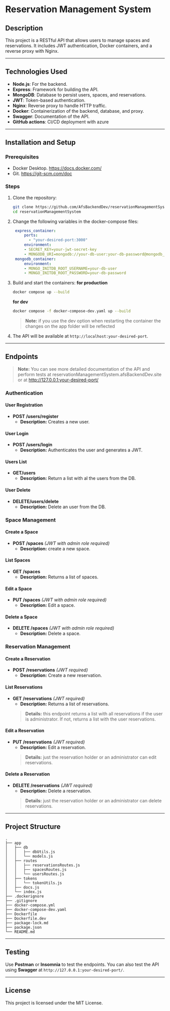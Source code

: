 # Reservation Management System

## Description
This project is a RESTful API that allows users to manage spaces and reservations. It includes JWT authentication, Docker containers, and a reverse proxy with Nginx.

---

## Technologies Used
- **Node.js**: For the backend.
- **Express**: Framework for building the API.
- **MongoDB**: Database to persist users, spaces, and reservations.
- **JWT**: Token-based authentication.
- **Nginx**: Reverse proxy to handle HTTP traffic.
- **Docker**: Containerization of the backend, database, and proxy.
- **Swagger**: Documentation of the API.
- **GitHub actions**: CI/CD deployment with azure

---

## Installation and Setup

### Prerequisites
- Docker Desktop. https://docs.docker.com/
- Git. https://git-scm.com/doc

### Steps
1. Clone the repository:
   ```bash
   git clone https://github.com/AfsBackendDev/reservationManagementSystem.git
   cd reservationManagementSystem
   ```

2. Change the following variables in the docker-compose files:
   ```yaml
    express_container:
        ports:
          - "your-desired-port:3000"
        environment:
        - SECRET_KEY=your-jwt-secret-key
        - MONGODB_URI=mongodb://your-db-user:your-db-password@mongodb_container:27017/miapp?authSource=admin
    mongodb_container:
        environment:
        - MONGO_INITDB_ROOT_USERNAME=your-db-user
        - MONGO_INITDB_ROOT_PASSWORD=your-db-password
   ```
   
3. Build and start the containers:
    **for production**
    ```bash
    docker compose up --build
    ```
    **for dev**
    ```bash
    docker compose -f docker-compose-dev.yaml up --build
    ```
    >**Note:** if you use the dev option when restarting the container the changes on the app folder will be reflected

4. The API will be available at `http://localhost:your-desired-port`.

---

## Endpoints
>**Note:** You can see more detailed documentation of the API and perform tests at reservationManagementSystem.afsBackendDev.site or at http://127.0.0.1:your-desired-port/

### Authentication

#### User Registration
- **POST /users/register**
  - **Description:** Creates a new user.

#### User Login
- **POST /users/login**
  - **Description:** Authenticates the user and generates a JWT.

#### Users List
- **GET/users**
  - **Description:** Return a list with al the users from the DB.

#### User Delete
- **DELETE/users/delete**
  - **Description:** Delete an user from the DB.

### Space Management

#### Create a Space
- **POST /spaces** *(JWT with admin role required)*
  - **Description:** create a new space.

#### List Spaces
- **GET /spaces**
  - **Description:** Returns a list of spaces.

#### Edit a Space
- **PUT /spaces** *(JWT with admin role required)*
  - **Description:** Edit a space.

#### Delete a Space
- **DELETE /spaces** *(JWT with admin role required)*
  - **Description:** Delete a space.

### Reservation Management

#### Create a Reservation
- **POST /reservations** *(JWT required)*
  - **Description:** Create a new reservation.

#### List Reservations
- **GET /reservations** *(JWT required)*
  - **Description:** Returns a list of reservations.
  >**Details:** this endpoint returns a list with all reservations if the user is administrator. If not, returns a list with the user reservations.

#### Edit a Reservation
- **PUT /reservations** *(JWT required)*
  - **Description:** Edit a reservation.
  >**Details:** just the reservation holder or an administrator can edit reservations.

#### Delete a Reservation
- **DELETE /reservations** *(JWT required)*
  - **Description:** Delete a reservation.
  >**Details:** just the reservation holder or an administrator can delete reservations.

---

## Project Structure
```
.
├── app
│   ├── db
│   │   ├── dbUtils.js
│   │   └── models.js
│   ├── routes
│   │   ├── reservationsRoutes.js
│   │   ├── spacesRoutes.js
│   │   └── usersRoutes.js
│   ├── tokens
│   │   └── tokenUtils.js
│   ├── docs.js
│   └── index.js
├── .dockerignore
├── .gitignore
├── docker-compose.yml
├── docker-compose-dev.yaml
├── Dockerfile
├── Dockerfile.dev
├── package-lock.md
├── package.json
└── README.md
```

---

## Testing
Use **Postman** or **Insomnia** to test the endpoints. You can also test the API using **Swagger** at `http://127.0.0.1:your-desired-port/`.

---

## License
This project is licensed under the MIT License.
